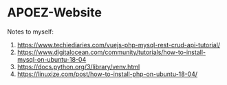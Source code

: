 # APOEZ-Website


Notes to myself:
1. https://www.techiediaries.com/vuejs-php-mysql-rest-crud-api-tutorial/
2. https://www.digitalocean.com/community/tutorials/how-to-install-mysql-on-ubuntu-18-04
3. https://docs.python.org/3/library/venv.html
4. https://linuxize.com/post/how-to-install-php-on-ubuntu-18-04/
